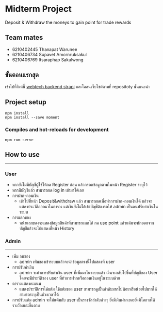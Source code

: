 # Midterm Project 
Deposit & Withdraw the moneys to gain point for trade rewards
## Team mates
- 6210402445 Thanapat Warunee
- 6210406734 Supavet Amornruksakul
- 6210406769 Itsaraphap Sakulwong

## ขั้นตอนแรกสุด
เข้าไปที่ลิงค์นี้ [webtech backend strapi](https://github.com/mmengspv/webtech-backend-strapi)
และโคลนเว็บไซต์ตามที่ repositoty นั้นแนะนำ

## Project setup
```
npm install
npm install --save moment
```
### Compiles and hot-reloads for development
```
npm run serve
```

## How to use
---
### User
- หากยังไม่มีบัญชีผู้ใช้ให้กด Register ก่อน แล้วกรอกข้อมูลตามในหน้า Register ระบุไว้
- หากมีบัญชีแล้ว สามารถกด log in เข้ามาได้เลย
- การฝาก-ถอนเงิน
  - เข้าไปที่หน้า Deposit&withdraw แล้ว สามารถกดเพื่อทำการฝาก-ถอนเงินได้ แล้วจะแสดงประวัติออกมาในตาราง แต่เงินยังไม่ได้เข้าบัญชีต้องรอให้ admin เป็นคนปรับค่าเงินในระบบ
- การแลกของ
  - หน้าแลกของจะแสดงข้อมูลสินค้าที่สามารถแลกได้ กด use point แล้วแต้มจะหักออกจากบัญชีแล้วจะไปแสดงที่หน้า History 
### Admin
---
- เพิ่ม ลบของ
  - admin เพ่ิมของเข้าระบบแล้วจะนำข้อมูลตรงนี้ไปแสดงที่ user 
- การปรับค่าเงิน 
  - admin จะทำการปรับค่าเงิน user ที่เพิ่มมาในระบบแล้ว เงินจะกลับไปขึ้นที่บัญชีของ User โดยจะมีประวัติของ user ที่ทำการฝากหรือถอนเงินอยู่ในระบบด้วย
- ตารางแสดงคะแนน
  - แสดงประวัติการได้แต้ม ใช้แต้มของ user สามารถดูเป็นลำดับมากไปน้อยหรือน้อยไปมากได้ สามรถระบุเป็นช่วงเวลาได้
- การปรับแต้ม admin จะให้แต้มกับ user เป็นรางวัลลำดับต่างๆ ยิ่งมีเงินฝากเยอะยิ่งมีโอกาสได้รางวัลเยอะขึ้นตาม
 
    
